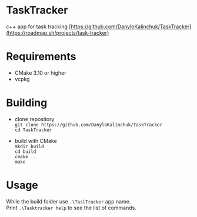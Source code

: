 # TaskTracker
c++ app for task tracking
[https://github.com/DanyloKalinchuk/TaskTracker](https://roadmap.sh/projects/task-tracker)

# Requirements
- CMake 3.10 or higher
- vcpkg

# Building
- clone repository  
`git clone https://github.com/DanyloKalinchuk/TaskTracker`  
`cd TaskTracker`

- build with CMake  
`mkdir build`  
`cd build`  
`cmake ..`  
`make`

# Usage
While the build folder use `.\TaslTracker` app name.  
Print `.\Tasktracker help` to see the list of commands.
